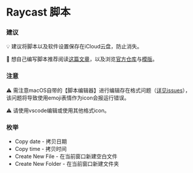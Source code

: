 # Raycast 脚本

### 建议

💡 建议将脚本以及软件设置保存在iCloud云盘，防止消失。

🤔 想自己编写脚本推荐阅读[这篇文章](https://zhuanlan.zhihu.com/p/342029057)，以及浏览[官方仓库](https://github.com/raycast/script-commands)与[模版](https://github.com/raycast/script-commands/tree/master/templates)。

### 注意

⚠️ 需注意macOS自带的【脚本编辑器】进行编辑存在格式问题（[详见issues](https://github.com/raycast/script-commands/issues/466)），该问题将导致使用emoji表情作为icon会报运行错误。

⚠️ 请使用vscode编辑或使用其他格式icon。

### 枚举

- Copy date - 拷贝日期
- Copy time - 拷贝时间
- Create New File - 在当前窗口新建空白文件
- Create New Folder - 在当前窗口新建文件夹
